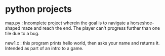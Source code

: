 # python projects
map.py : Incomplete project wherein the goal is to navigate a horseshoe-shaped maze and reach the end.
The player can't progress further than one tile due to a bug. 

new1.c : this program prints hello world, then asks your name and returns it. Intended as part of an intro to a game.
